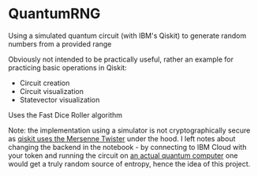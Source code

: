 # QuantumRNG
Using a simulated quantum circuit (with IBM's Qiskit) to generate random numbers from a provided range

Obviously not intended to be practically useful, rather an example for practicing basic operations in Qiskit:

* Circuit creation
* Circuit visualization
* Statevector visualization

Uses the Fast Dice Roller algorithm



Note: the implementation using a simulator is not cryptographically secure as [qiskit uses the Mersenne Twister](https://docs.quantum.ibm.com/api/qiskit/release-notes/0.20) under the hood. I left notes about changing the backend in the notebook - by connecting to IBM Cloud with your token and running the circuit on [an actual quantum computer](https://quantum.ibm.com/services/resources?tab=systems) one would get a truly random source of entropy, hence the idea of this project.
